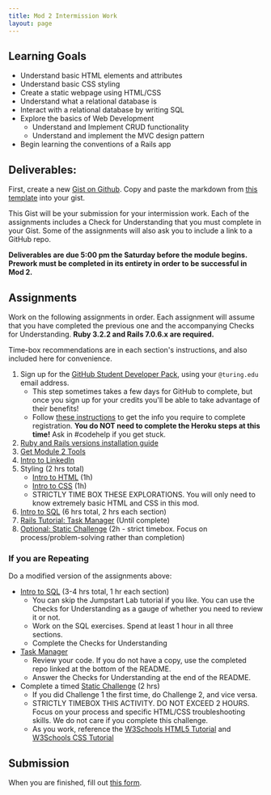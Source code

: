 ```yaml
---
title: Mod 2 Intermission Work
layout: page
---
```


## Learning Goals

* Understand basic HTML elements and attributes
* Understand basic CSS styling
* Create a static webpage using HTML/CSS
* Understand what a relational database is
* Interact with a relational database by writing SQL
* Explore the basics of Web Development
  * Understand and Implement CRUD functionality
  * Understand and implement the MVC design pattern
* Begin learning the conventions of a Rails app

## Deliverables:

First, create a new [Gist on Github](https://gist.github.com/). Copy and paste the markdown from [this template](https://gist.github.com/mikedao/cf0f63490a0ef91ac7d251e95fc410f7) into your gist.

This Gist will be your submission for your intermission work. Each of the assignments includes a Check for Understanding that you must complete in your Gist. Some of the assignments will also ask you to include a link to a GitHub repo.

**Deliverables are due 5:00 pm the Saturday before the module begins. Prework must be completed in its entirety in order to be successful in Mod 2.**


## Assignments

Work on the following assignments in order. Each assignment will assume that you have completed the previous one and the accompanying Checks for Understanding. **Ruby 3.2.2 and Rails 7.0.6.x are required.**

Time-box recommendations are in each section's instructions, and also included here for convenience. 
1. Sign up for the [GitHub Student Developer Pack](https://education.github.com/pack), using your `@turing.edu` email address. 
   - This step sometimes takes a few days for GitHub to complete, but once you sign up for your credits you'll be able to take advantage of their benefits! 
   - Follow [these instructions](https://mod4.turing.edu/lessons/intermission/gh-student-instructions.html) to get the info you require to complete registration. **You do NOT need to complete the Heroku steps at this time!** Ask in #codehelp if you get stuck. 
2. [Ruby and Rails versions installation guide](https://backend.turing.edu/module3/misc/ruby_and_rails_versions)
3. [Get Module 2 Tools](./tools)
4. [Intro to LinkedIn](./linkedin)
5. Styling (2 hrs total)
    * [Intro to HTML](./html) (1h)
    * [Intro to CSS](./css) (1h)
    * STRICTLY TIME BOX THESE EXPLORATIONS. You will only need to know extremely basic HTML and CSS in this mod.
6. [Intro to SQL](./sql) (6 hrs total, 2 hrs each section)
7. [Rails Tutorial: Task Manager](https://github.com/turingschool-examples/task_manager_rails) (Until complete)
8. [Optional: Static Challenge](./static_challenge) (2h - strict timebox. Focus on process/problem-solving rather than completion)

### If you are Repeating

Do a modified version of the assignments above:

* [Intro to SQL](./sql) (3-4 hrs total, 1 hr each section)
    * You can skip the Jumpstart Lab tutorial if you like. You can use the Checks for Understanding as a gauge of whether you need to review it or not.
    * Work on the SQL exercises. Spend at least 1 hour in all three sections.
    * Complete the Checks for Understanding
* [Task Manager](https://github.com/turingschool-examples/task_manager_rails)
    * Review your code. If you do not have a copy, use the completed repo linked at the bottom of the README.
    * Answer the Checks for Understanding at the end of the README.
* Complete a timed [Static Challenge](./static_challenge) (2 hrs)
    * If you did Challenge 1 the first time, do Challenge 2, and vice versa.
    * STRICTLY TIMEBOX THIS ACTIVITY. DO NOT EXCEED 2 HOURS. Focus on your process and specific HTML/CSS troubleshooting skills. We do not care if you complete this challenge. 
    * As you work, reference the [W3Schools HTML5 Tutorial](https://www.w3schools.com/html/default.asp) and [W3Schools CSS Tutorial](https://www.w3schools.com/css/default.asp)


## Submission

When you are finished, fill out [this form](https://docs.google.com/forms/d/e/1FAIpQLSd57tT9pbt5kJxE237Ch6Tt5R4t2nIVWssarYF3WMFshK0nDQ/viewform). 
